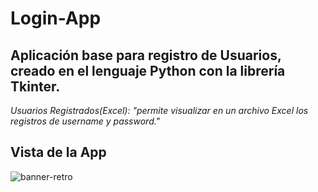 # Login-App
## Aplicación base para registro de Usuarios, creado en el lenguaje Python con la librería Tkinter.
*Usuarios Registrados(Excel): "permite visualizar en un archivo Excel los registros de username y password."*

## Vista de la App
![banner-retro](https://user-images.githubusercontent.com/93367648/224426301-6497440c-8a47-4aec-aa70-ab3e6d7929b4.png)
